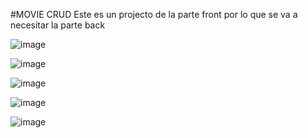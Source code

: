 #MOVIE CRUD
Este es un projecto de la parte front por lo que se va a necesitar la parte back

![image](https://github.com/user-attachments/assets/0e18f3cc-a26a-421b-aedd-deb7ec729521)

![image](https://github.com/user-attachments/assets/c1721d59-3a19-417d-812f-00cf3b9f2320)

![image](https://github.com/user-attachments/assets/cadcd710-aca8-40af-8f93-ae67883592e2)

![image](https://github.com/user-attachments/assets/0f20c14b-4f33-4f1d-9059-42ac7ed8d77a)

![image](https://github.com/user-attachments/assets/1bebca5f-d97c-4474-be3e-53e8c76b40b6)




